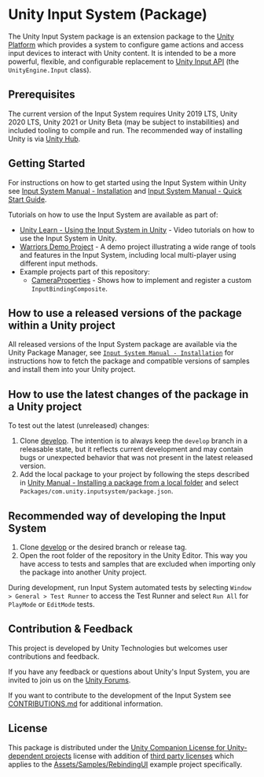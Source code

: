# Unity Input System (Package)

The Unity Input System package is an extension package to the [Unity Platform](https://unity.com/products/unity-platform) which provides a system to configure game actions and access input devices to interact with Unity content. It is intended to be a more powerful, flexible, and configurable replacement to [Unity Input API](https://docs.unity3d.com/ScriptReference/Input.html) (the `UnityEngine.Input` class).

## Prerequisites

The current version of the Input System requires Unity 2019 LTS, Unity 2020 LTS, Unity 2021 or Unity Beta (may be subject to instabilities) and included tooling to compile and run. The recommended way of installing Unity is via [Unity Hub](https://unity3d.com/get-unity/download).

## Getting Started

For instructions on how to get started using the Input System within Unity see [Input System Manual - Installation](https://docs.unity3d.com/Packages/com.unity.inputsystem@latest/index.html?subfolder=/manual/Installation.html) and [Input System Manual - Quick Start Guide](https://docs.unity3d.com/Packages/com.unity.inputsystem@latest/index.html?subfolder=/manual/QuickStartGuide.html).

Tutorials on how to use the Input System are available as part of:
- [Unity Learn - Using the Input System in Unity](https://learn.unity.com/project/using-the-input-system-in-unity) - Video tutorials on how to use the Input System in Unity.
- [Warriors Demo Project](https://github.com/UnityTechnologies/InputSystem_Warriors) - A demo project illustrating a wide range of tools and features in the Input System, including local multi-player using different input methods.
- Example projects part of this repository:
    - [CameraProperties](Assets/Samples/CameraProperties) - Shows how to implement and register a custom `InputBindingComposite`.
    
## How to use a released versions of the package within a Unity project

All released versions of the Input System package are available via the Unity Package Manager, see [`Input System Manual - Installation`](https://docs.unity3d.com/Packages/com.unity.inputsystem@latest/index.html?subfolder=/manual/Installation.html) for instructions how to fetch the package and compatible versions of samples and install them into your Unity project.

## How to use the latest changes of the package in a Unity project

To test out the latest (unreleased) changes:

1. Clone [develop](https://github.com/Unity-Technologies/InputSystem/tree/develop). The intention is to always keep the `develop` branch in a releasable state, but it reflects current development and may contain bugs or unexpected behavior that was not present in the latest released version.
2. Add the local package to your project by following the steps described in [Unity Manual - Installing a package from a local folder](https://docs.unity3d.com/Manual/upm-ui-local.html) and select `Packages/com.unity.inputsystem/package.json`.

## Recommended way of developing the Input System 

1. Clone [develop](https://github.com/Unity-Technologies/InputSystem/tree/develop) or the desired branch or release tag. 
2. Open the root folder of the repository in the Unity Editor. This way you have access to tests and samples that are excluded when importing only the package into another Unity project.

During development, run Input System automated tests by selecting `Window > General > Test Runner` to access the Test Runner and select `Run All` for `PlayMode` or `EditMode` tests. 

## Contribution & Feedback
This project is developed by Unity Technologies but welcomes user contributions and feedback. 

If you have any feedback or questions about Unity's Input System, you are invited to join us on the [Unity Forums](https://forum.unity.com/forums/new-input-system.103/). 

If you want to contribute to the development of the Input System see [CONTRIBUTIONS.md](https://github.com/Unity-Technologies/InputSystem/blob/develop/CONTRIBUTIONS.md) for additional information.

## License

This package is distributed under the [Unity Companion License for Unity-dependent projects](LICENSE.md) license with addition of [third party licenses](Third%20Party%20Notices.md) which applies to the [Assets/Samples/RebindingUI](Assets/Samples/RebindingUI) example project specifically.

